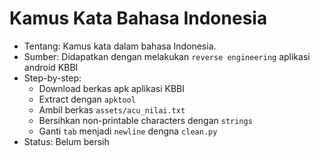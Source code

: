 # Kamus Kata Bahasa Indonesia

* Tentang: Kamus kata dalam bahasa Indonesia.
* Sumber: Didapatkan dengan melakukan `reverse engineering` aplikasi android KBBI
* Step-by-step: 
  * Download berkas apk aplikasi KBBI
  * Extract dengan `apktool`
  * Ambil berkas `assets/acu_nilai.txt`
  * Bersihkan non-printable characters dengan `strings`
  * Ganti `tab` menjadi `newline` dengna `clean.py`
* Status: Belum bersih

